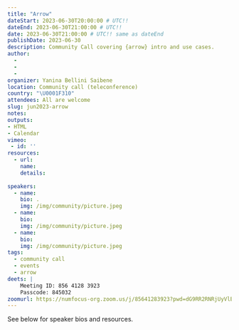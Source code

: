 ```yaml
---
title: "Arrow"
dateStart: 2023-06-30T20:00:00 # UTC!!
dateEnd: 2023-06-30T21:00:00 # UTC!!
date: 2023-06-30T21:00:00 # UTC!! same as dateEnd
publishDate: 2023-06-30
description: Community Call covering {arrow} intro and use cases.
author:
  - 
  - 
  - 
organizer: Yanina Bellini Saibene
location: Community call (teleconference)
country: "\U0001F310"
attendees: All are welcome
slug: jun2023-arrow
notes: 
outputs:
- HTML
- Calendar 
vimeo:
 - id: ''
resources:
  - url: 
    name:   
    details: 
 
speakers:  
  - name: 
    bio: .
    img: /img/community/picture.jpeg
  - name:
    bio:        
    img: /img/community/picture.jpeg
  - name:  
    bio: 
    img: /img/community/picture.jpeg  
tags:
  - community call
  - events
  - arrow
deets: |
    Meeting ID: 856 4128 3923 
    Passcode: 845032
zoomurl: https://numfocus-org.zoom.us/j/85641283923?pwd=dG9RR2RNRjUyVlBGejJYVFFhb2ZkZz09
---
```




See below for speaker bios and resources.

